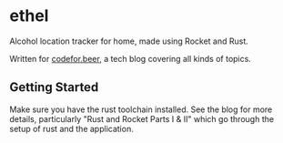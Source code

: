 # ethel
Alcohol location tracker for home, made using Rocket and Rust.

Written for [codefor.beer]([url](https://codefor.beer/)https://codefor.beer/), a tech blog covering all kinds of topics.

## Getting Started

Make sure you have the rust toolchain installed. See the blog for more details, particularly "Rust and Rocket Parts I & II" which go through the setup of rust and the application.
